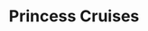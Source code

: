 ---
title: Princess Cruises
class: princess-cruises
cruiseline: Come back new with exclusive savings.
price: 199
cruise-url: http://www.planetcruise.co.uk/holidaysearch/promotion?promotionid=32&referrersiteid=970
---